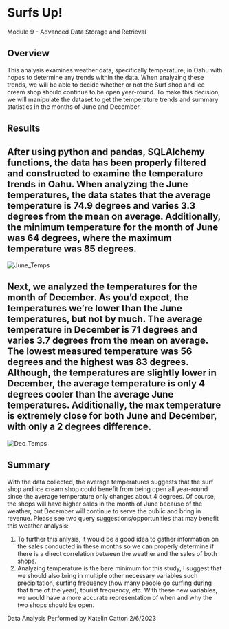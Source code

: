 # Surfs Up!
Module 9 - Advanced Data Storage and Retrieval
## Overview
This analysis examines weather data, specifically temperature, in Oahu with hopes to determine any trends within the data. When analyzing these trends, we will be able to decide whether or not the Surf shop and ice cream shop should continue to be open year-round. To make this decision, we will manipulate the dataset to get the temperature trends and summary statistics in the months of June and December.
## Results
After using python and pandas, SQLAlchemy functions, the data has been properly filtered and constructed to examine the temperature trends in Oahu. When analyzing the June temperatures, the data states that the average temperature is 74.9 degrees and varies 3.3 degrees from the mean on average. Additionally, the minimum temperature for the month of June was 64 degrees, where the maximum temperature was 85 degrees.
---
![June_Temps](https://user-images.githubusercontent.com/119131202/217080299-9b8dff06-dcd1-4115-9f11-88b1abe3e32e.PNG)

Next, we analyzed the temperatures for the month of December. As you’d expect, the temperatures we’re lower than the June temperatures, but not by much. The average temperature in December is 71 degrees and varies 3.7 degrees from the mean on average. The lowest measured temperature was 56 degrees and the highest was 83 degrees. Although, the temperatures are slightly lower in December, the average temperature is only 4 degrees cooler than the average June temperatures. Additionally, the max temperature is extremely close for both June and December, with only a 2 degrees difference.
---
![Dec_Temps](https://user-images.githubusercontent.com/119131202/217080335-dea9ccd6-5192-4f78-b99d-e3357e9fcd15.PNG)

## Summary
With the data collected, the average temperatures suggests that the surf shop and ice cream shop could benefit from being open all year-round since the average temperature only changes about 4 degrees. Of course, the shops will have higher sales in the month of June because of the weather, but December will continue to serve the public and bring in revenue. Please see two query suggestions/opportunities that may benefit this weather analysis:
1. To further this anlysis, it would be a good idea to gather information on the sales conducted in these months so we can properly determine if there is a direct correlation between the weather and the sales of both shops.
2. Analyzing temperature is the bare minimum for this study, I suggest that we should also bring in multiple other necessary variables such precipitation, surfing frequency (how many people go surfing during that time of the year), tourist frequency, etc. With these new variables, we would have a more accurate representation of when and why the two shops should be open.

Data Analysis Performed by Katelin Catton
2/6/2023

